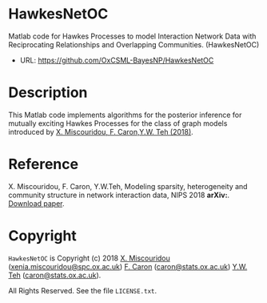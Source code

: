 # HawkesNetOC

Matlab code for Hawkes Processes to model Interaction Network Data with Reciprocating Relationships and Overlapping Communities. (HawkesNetOC)

- URL: <https://github.com/OxCSML-BayesNP/HawkesNetOC>

# Description

This Matlab code implements algorithms for the posterior inference for mutually exciting Hawkes Processes
for the class of graph models introduced by [X. Miscouridou, F. Caron,Y.W. Teh (2018)](https://arxiv.org/abs/1803.06070v2). 

# Reference

X. Miscouridou, F. Caron, Y.W.Teh, Modeling sparsity, heterogeneity and community structure in network interaction data, 
NIPS 2018 
**arXiv:**. [Download paper](https://arxiv.org/abs/1803.06070v2 ).


# Copyright

`HawkesNetOC` is Copyright (c) 2018 [X. Miscouridou](http://www.stats.ox.ac.uk/~miscouri/) (<xenia.miscouridou@spc.ox.ac.uk>) [F. Caron](http://www.stats.ox.ac.uk/~caron/) (<caron@stats.ox.ac.uk>) [Y.W. Teh](http://www.stats.ox.ac.uk/~teh/) (<caron@stats.ox.ac.uk>).

All Rights Reserved.
See the file `LICENSE.txt`.
